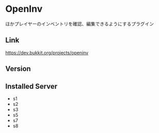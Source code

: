 # OpenInv
ほかプレイヤーのインベントリを確認、編集できるようにするプラグイン

## Link
https://dev.bukkit.org/projects/openinv

## Version

## Installed Server
- s1
- s2
- s3
- s5
- s7
- s8
